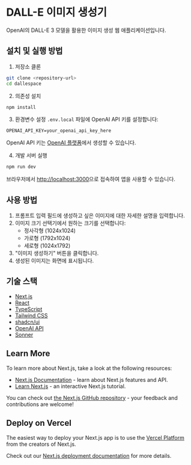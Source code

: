 # DALL-E 이미지 생성기

OpenAI의 DALL-E 3 모델을 활용한 이미지 생성 웹 애플리케이션입니다.

## 설치 및 실행 방법

1. 저장소 클론
```bash
git clone <repository-url>
cd dallespace
```

2. 의존성 설치
```bash
npm install
```

3. 환경변수 설정
`.env.local` 파일에 OpenAI API 키를 설정합니다:
```
OPENAI_API_KEY=your_openai_api_key_here
```
OpenAI API 키는 [OpenAI 플랫폼](https://platform.openai.com/account/api-keys)에서 생성할 수 있습니다.

4. 개발 서버 실행
```bash
npm run dev
```
브라우저에서 [http://localhost:3000](http://localhost:3000)으로 접속하여 앱을 사용할 수 있습니다.

## 사용 방법

1. 프롬프트 입력 필드에 생성하고 싶은 이미지에 대한 자세한 설명을 입력합니다.
2. 이미지 크기 선택기에서 원하는 크기를 선택합니다:
   - 정사각형 (1024x1024)
   - 가로형 (1792x1024)
   - 세로형 (1024x1792)
3. "이미지 생성하기" 버튼을 클릭합니다.
4. 생성된 이미지는 화면에 표시됩니다.

## 기술 스택

- [Next.js](https://nextjs.org/)
- [React](https://reactjs.org/)
- [TypeScript](https://www.typescriptlang.org/)
- [Tailwind CSS](https://tailwindcss.com/)
- [shadcn/ui](https://ui.shadcn.com/)
- [OpenAI API](https://platform.openai.com/)
- [Sonner](https://sonner.emilkowal.ski/)

## Learn More

To learn more about Next.js, take a look at the following resources:

- [Next.js Documentation](https://nextjs.org/docs) - learn about Next.js features and API.
- [Learn Next.js](https://nextjs.org/learn) - an interactive Next.js tutorial.

You can check out [the Next.js GitHub repository](https://github.com/vercel/next.js) - your feedback and contributions are welcome!

## Deploy on Vercel

The easiest way to deploy your Next.js app is to use the [Vercel Platform](https://vercel.com/new?utm_medium=default-template&filter=next.js&utm_source=create-next-app&utm_campaign=create-next-app-readme) from the creators of Next.js.

Check out our [Next.js deployment documentation](https://nextjs.org/docs/app/building-your-application/deploying) for more details.
